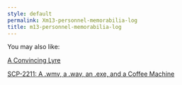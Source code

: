 ```yaml
---
style: default
permalink: Xm13-personnel-memorabilia-log
title: m13-personnel-memorabilia-log
---
```

You may also like:

[A Convincing Lyre](http://scp-wiki.net/a-convincing-lyre)

[SCP-2211: A .wmv, a .wav, an .exe, and a Coffee Machine](http://scp-wiki.net/scp-2211)
